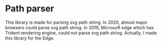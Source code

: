 # Path parser

This library is made for parsing svg path string. In 2020, almost major browsers
could parse svg path string. In 2019, Microsoft edge which has Trident rendering engine, could not parse svg path string. Actually, I made this library for the Edge.

